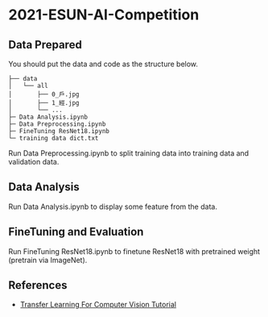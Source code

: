 # 2021-ESUN-AI-Competition

## Data Prepared

You should put the data and code as the structure below.

```
├── data
│   └── all
│       ├── 0_戶.jpg
│       ├── 1_經.jpg
│       └── ...
├─ Data Analysis.ipynb
├─ Data Preprocessing.ipynb
├─ FineTuning ResNet18.ipynb
└─ training data dict.txt
```
Run Data Preprocessing.ipynb to split training data into training data and validation data.

## Data Analysis

Run Data Analysis.ipynb to display some feature from the data.

## FineTuning and Evaluation

Run FineTuning ResNet18.ipynb to finetune ResNet18 with pretrained weight (pretrain via ImageNet).

## References

- [Transfer Learning For Computer Vision Tutorial](https://pytorch.org/tutorials/beginner/transfer_learning_tutorial.html)
